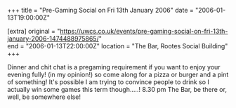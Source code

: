 +++
title = "Pre-Gaming Social on Fri 13th January 2006"
date = "2006-01-13T19:00:00Z"

[extra]
original = "https://uwcs.co.uk/events/pre-gaming-social-on-fri-13th-january-2006-1474488975865/"    
end = "2006-01-13T22:00:00Z"
location = "The Bar, Rootes Social Building"
+++

Dinner and chit chat is a pregaming requirement if you want to enjoy your evening fully\! (in my opinion\!) so come along for a pizza or burger and a pint of something\! It's possible I am trying to convince people to drink so I actually win some games this term though.....\! 8.30 pm The Bar, be there or, well, be somewhere else\!

